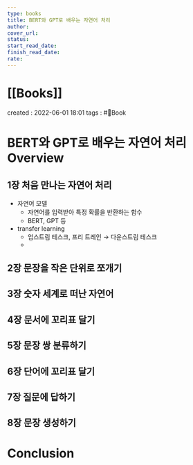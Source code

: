```yaml
---
type: books
title: BERT와 GPT로 배우는 자연어 처리
author: 
cover_url: 
status: 
start_read_date: 
finish_read_date: 
rate: 
---
```


# [[Books]]
created : 2022-06-01 18:01
tags : #📔Book 

# BERT와 GPT로 배우는 자연어 처리 Overview

## 1장 처음 만나는 자연어 처리
- 자연어 모델
	- 자연어를 입력받아 특정 확률을 반환하는 함수
	- BERT, GPT 등
- transfer learning
	- 업스트림 테스크, 프리 트레인 → 다운스트림 테스크
	- 

## 2장 문장을 작은 단위로 쪼개기

## 3장 숫자 세계로 떠난 자연어

## 4장 문서에 꼬리표 달기

## 5장 문장 쌍 분류하기

## 6장 단어에 꼬리표 달기

## 7장 질문에 답하기

## 8장 문장 생성하기


# Conclusion
